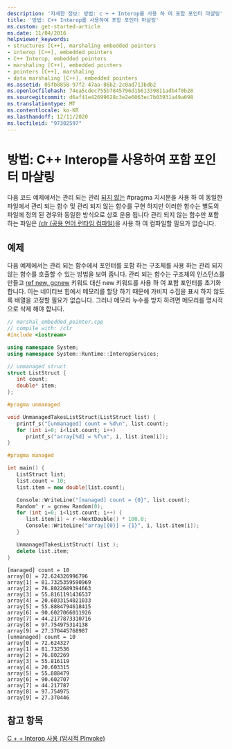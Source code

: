 ```yaml
---
description: '자세한 정보: 방법: c + + Interop를 사용 하 여 포함 포인터 마샬링'
title: '방법: C++ Interop를 사용하여 포함 포인터 마샬링'
ms.custom: get-started-article
ms.date: 11/04/2016
helpviewer_keywords:
- structures [C++], marshaling embedded pointers
- interop [C++], embedded pointers
- C++ Interop, embedded pointers
- marshaling [C++], embedded pointers
- pointers [C++], marshaling
- data marshaling [C++], embedded pointers
ms.assetid: 05fb8858-97f2-47aa-86b2-2c0ad713bdb2
ms.openlocfilehash: 74ea5cdec755b7845796d1b61339811adb4f0b28
ms.sourcegitcommit: d6af41e42699628c3e2e6063ec7b03931a49a098
ms.translationtype: MT
ms.contentlocale: ko-KR
ms.lasthandoff: 12/11/2020
ms.locfileid: "97302597"
---
```

# <a name="how-to-marshal-embedded-pointers-using-c-interop"></a>방법: C++ Interop를 사용하여 포함 포인터 마샬링

다음 코드 예제에서는 관리 되는 관리 [되지 않는](../preprocessor/managed-unmanaged.md) #pragma 지시문을 사용 하 여 동일한 파일에서 관리 되는 함수 및 관리 되지 않는 함수를 구현 하지만 이러한 함수는 별도의 파일에 정의 된 경우와 동일한 방식으로 상호 운용 됩니다 관리 되지 않는 함수만 포함 하는 파일은 [/clr (공용 언어 런타임 컴파일)](../build/reference/clr-common-language-runtime-compilation.md)을 사용 하 여 컴파일할 필요가 없습니다.

## <a name="example"></a>예제

다음 예제에서는 관리 되는 함수에서 포인터를 포함 하는 구조체를 사용 하는 관리 되지 않는 함수를 호출할 수 있는 방법을 보여 줍니다. 관리 되는 함수는 구조체의 인스턴스를 만들고 [ref new, gcnew](../extensions/ref-new-gcnew-cpp-component-extensions.md) 키워드 대신 new 키워드를 사용 하 여 포함 포인터를 초기화 합니다. 이는 네이티브 힙에서 메모리를 할당 하기 때문에 가비지 수집을 표시 하지 않도록 배열을 고정할 필요가 없습니다. 그러나 메모리 누수를 방지 하려면 메모리를 명시적으로 삭제 해야 합니다.

```cpp
// marshal_embedded_pointer.cpp
// compile with: /clr
#include <iostream>

using namespace System;
using namespace System::Runtime::InteropServices;

// unmanaged struct
struct ListStruct {
   int count;
   double* item;
};

#pragma unmanaged

void UnmanagedTakesListStruct(ListStruct list) {
   printf_s("[unmanaged] count = %d\n", list.count);
   for (int i=0; i<list.count; i++)
      printf_s("array[%d] = %f\n", i, list.item[i]);
}

#pragma managed

int main() {
   ListStruct list;
   list.count = 10;
   list.item = new double[list.count];

   Console::WriteLine("[managed] count = {0}", list.count);
   Random^ r = gcnew Random(0);
   for (int i=0; i<list.count; i++) {
      list.item[i] = r->NextDouble() * 100.0;
      Console::WriteLine("array[{0}] = {1}", i, list.item[i]);
   }

   UnmanagedTakesListStruct( list );
   delete list.item;
}
```

```Output
[managed] count = 10
array[0] = 72.624326996796
array[1] = 81.7325359590969
array[2] = 76.8022689394663
array[3] = 55.8161191436537
array[4] = 20.6033154021033
array[5] = 55.8884794618415
array[6] = 90.6027066011926
array[7] = 44.2177873310716
array[8] = 97.754975314138
array[9] = 27.370445768987
[unmanaged] count = 10
array[0] = 72.624327
array[1] = 81.732536
array[2] = 76.802269
array[3] = 55.816119
array[4] = 20.603315
array[5] = 55.888479
array[6] = 90.602707
array[7] = 44.217787
array[8] = 97.754975
array[9] = 27.370446
```

## <a name="see-also"></a>참고 항목

[C + + Interop 사용 (암시적 PInvoke)](../dotnet/using-cpp-interop-implicit-pinvoke.md)
